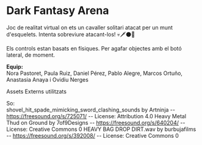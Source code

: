 # Dark Fantasy Arena 

Joc de realitat virtual on ets un cavaller solitari atacat per un munt d'esquelets. Intenta sobreviure atacant-los! 💀🗡️🌑🍂

Els controls estan basats en físiques. Per agafar objectes amb el botó lateral, de moment.

**Equip:** <br>
Nora Pastoret,
Paula Ruiz,
Daniel Pérez,
Pablo Alegre,
Marcos Ortuño,
Anastasia Anaya i 
Ovidiu Nerges

Assets Externs utilitzats <br>

So:<br>
shovel_hit_spade_mimicking_sword_clashing_sounds by Artninja -- https://freesound.org/s/725071/ -- License: Attribution 4.0
Heavy Metal Thud on Ground by 7of9Designs -- https://freesound.org/s/640204/ -- License: Creative Commons 0
HEAVY BAG DROP DIRT.wav by burbujafilms -- https://freesound.org/s/392008/ -- License: Creative Commons 0